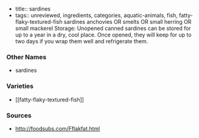 - title:: sardines
- tags:: unreviewed, ingredients, categories, aquatic-animals, fish, fatty-flaky-textured-fish
sardines anchovies OR smelts OR small herring OR small mackerel Storage: Unopened canned sardines can be stored for up to a year in a dry, cool place. Once opened, they will keep for up to two days if you wrap them well and refrigerate them.

### Other Names

* sardines

### Varieties

* [[fatty-flaky-textured-fish]]

### Sources
* http://foodsubs.com/Fflakfat.html
